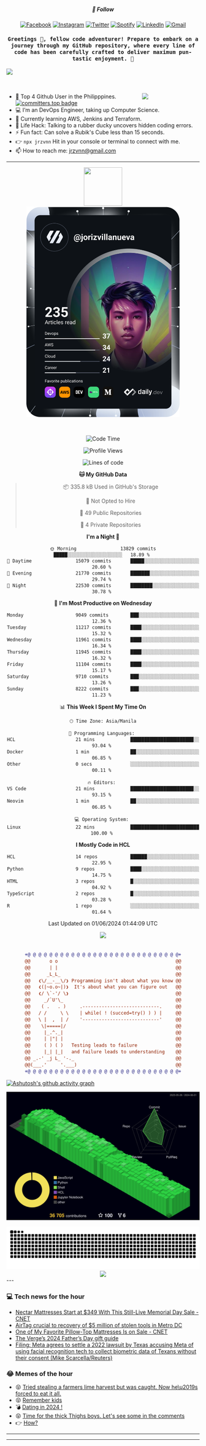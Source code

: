 <h5 align="center">💬 Follow</h5>
<div align="center">

[![Facebook](https://img.shields.io/badge/Facebook-%231877F2.svg?style=for-the-badge&logo=Facebook&logoColor=white)](https://www.facebook.com/Horisyo/)
[![Instagram](https://img.shields.io/badge/Instagram-%23E4405F.svg?style=for-the-badge&logo=Instagram&logoColor=white)](https://www.instagram.com/jrzvnn_/)
[![Twitter](https://img.shields.io/badge/Twitter-%231DA1F2.svg?style=for-the-badge&logo=Twitter&logoColor=white)](https://twitter.com/jrz_studies)
[![Spotify](https://img.shields.io/badge/Spotify-%231ED760.svg?style=for-the-badge&logo=Spotify&logoColor=white)](https://open.spotify.com/user/217td4qrc6mzqjodfalmzjpdi?si=b93099b9078c4ccb)
[![LinkedIn](https://img.shields.io/badge/LinkedIn-%230077B5.svg?style=for-the-badge&logo=LinkedIn&logoColor=white)](https://www.linkedin.com/in/jrz-vnn/)
[![Gmail](https://img.shields.io/badge/Gmail-D14836?style=for-the-badge&logo=gmail&logoColor=white)](mailto:jrzvnn@gmail.com)

</div>
<h4 align="center"><samp>Greetings 👋, fellow code adventurer! Prepare to embark on a journey through my GitHub repository, where every line of code has been carefully crafted to deliver maximum pun-tastic enjoyment. 🚀 </samp></h4>

<!--horizontal divider(gradiant)-->
<img src="https://user-images.githubusercontent.com/73097560/115834477-dbab4500-a447-11eb-908a-139a6edaec5c.gif">

&nbsp; 

<img align='right' src='https://github.com/Rishit-dagli/Rishit-dagli/blob/master/images/octocat-anime.gif' width='150"'>

- 🚀 Top 4 Github User in the Philipppines. [![committers.top badge](https://user-badge.committers.top/philippines/jrzvnn.svg)](https://user-badge.committers.top/philippines/USERNAME)
- 💻 I’m an DevOps Engineer, taking up Computer Science.
- 🤖 Currently learning AWS, Jenkins and Terraform.
- 🎯 Life Hack: Talking to a rubber ducky uncovers hidden coding errors.
- ⚡ Fun fact: Can solve a Rubik's Cube less than 15 seconds.
- 👉 `npx jrzvnn` Hit in your console or terminal to connect with me.
- 📫 How to reach me: jrzvnn@gmail.com

---

<!--🖼️OCTOCAT-->
<p align="center">

<img src="https://media.giphy.com/media/IP7sarl7C5lSFCw9rG/giphy.gif"  width="100px" height="100px">
<br />
<a href="https://app.daily.dev/jorizvillanueva"><img src="https://github.com/jrzvnn/jrzvnn/blob/main/devcard.svg" width="400" alt="Joriz Dev Card"/></a>
</p>

<br />
<div align="center">

<!--START_SECTION:waka-->
![Code Time](http://img.shields.io/badge/Code%20Time-258%20hrs%2039%20mins-blue)

![Profile Views](http://img.shields.io/badge/Profile%20Views-66-blue)

![Lines of code](https://img.shields.io/badge/From%20Hello%20World%20I%27ve%20Written-1.6%20million%20lines%20of%20code-blue)

**🐱 My GitHub Data** 

> 📦 335.8 kB Used in GitHub's Storage 
 > 
> 🚫 Not Opted to Hire
 > 
> 📜 49 Public Repositories 
 > 
> 🔑 4 Private Repositories 
 > 
**I'm a Night 🦉** 

```text
🌞 Morning                13829 commits       █████░░░░░░░░░░░░░░░░░░░░   18.89 % 
🌆 Daytime                15079 commits       █████░░░░░░░░░░░░░░░░░░░░   20.60 % 
🌃 Evening                21770 commits       ███████░░░░░░░░░░░░░░░░░░   29.74 % 
🌙 Night                  22530 commits       ████████░░░░░░░░░░░░░░░░░   30.78 % 
```
📅 **I'm Most Productive on Wednesday** 

```text
Monday                   9049 commits        ███░░░░░░░░░░░░░░░░░░░░░░   12.36 % 
Tuesday                  11217 commits       ████░░░░░░░░░░░░░░░░░░░░░   15.32 % 
Wednesday                11961 commits       ████░░░░░░░░░░░░░░░░░░░░░   16.34 % 
Thursday                 11945 commits       ████░░░░░░░░░░░░░░░░░░░░░   16.32 % 
Friday                   11104 commits       ████░░░░░░░░░░░░░░░░░░░░░   15.17 % 
Saturday                 9710 commits        ███░░░░░░░░░░░░░░░░░░░░░░   13.26 % 
Sunday                   8222 commits        ███░░░░░░░░░░░░░░░░░░░░░░   11.23 % 
```


📊 **This Week I Spent My Time On** 

```text
🕑︎ Time Zone: Asia/Manila

💬 Programming Languages: 
HCL                      21 mins             ███████████████████████░░   93.04 % 
Docker                   1 min               ██░░░░░░░░░░░░░░░░░░░░░░░   06.85 % 
Other                    0 secs              ░░░░░░░░░░░░░░░░░░░░░░░░░   00.11 % 

🔥 Editors: 
VS Code                  21 mins             ███████████████████████░░   93.15 % 
Neovim                   1 min               ██░░░░░░░░░░░░░░░░░░░░░░░   06.85 % 

💻 Operating System: 
Linux                    22 mins             █████████████████████████   100.00 % 
```

**I Mostly Code in HCL** 

```text
HCL                      14 repos            ██████░░░░░░░░░░░░░░░░░░░   22.95 % 
Python                   9 repos             ████░░░░░░░░░░░░░░░░░░░░░   14.75 % 
HTML                     3 repos             █░░░░░░░░░░░░░░░░░░░░░░░░   04.92 % 
TypeScript               2 repos             █░░░░░░░░░░░░░░░░░░░░░░░░   03.28 % 
R                        1 repo              ░░░░░░░░░░░░░░░░░░░░░░░░░   01.64 % 
```




 Last Updated on 01/06/2024 01:44:09 UTC
<!--END_SECTION:waka-->

<img src="https://wakatime.com/share/@jrzvnn/70a4618c-7cd9-4016-b7b9-eabe75c837ee.svg">

<br />
<br />

```diff
+@ @ @ @ @ @ @ @ @ @ @ @ @ @ @ @ @ @ @ @ @ @ @ @ @ @ @ @+
@@       o o                                           @@
@@       | |                                           @@
@@      _L_L_                                          @@
@@   ❮\/__-__\/❯ Programming isn't about what you know @@
@@   ❮(|~o.o~|)❯  It's about what you can figure out   @@
@@   ❮/ \`-'/ \❯                                       @@
@@     _/`U'\_                                         @@
@@    ( .   . )     .----------------------------.     @@
@@   / /     \ \    | while( ! (succed=try() ) ) |     @@
@@   \ |  ,  | /    '----------------------------'     @@
@@    \|=====|/                                        @@
@@     |_.^._|                                         @@
@@     | |"| |                                         @@
@@     ( ) ( )   Testing leads to failure              @@
@@     |_| |_|   and failure leads to understanding    @@
@@ _.-' _j L_ '-._                                     @@
@@(___.'     '.___)                                    @@
+@ @ @ @ @ @ @ @ @ @ @ @ @ @ @ @ @ @ @ @ @ @ @ @ @ @ @ @+

```

</div>


[![Ashutosh's github activity graph](https://github-readme-activity-graph.vercel.app/graph?username=jrzvnn&theme=github-compact)](https://github.com/ashutosh00710/github-readme-activity-graph)


![svg](profile-3d-contrib/profile-night-green.svg)

<div align="center">
<img src="https://github.com/jrzvnn/jrzvnn/blob/output/github-snake-dark.svg">
</div>

<div align=center>
<img align=center src=https://metrics.lecoq.io/jrzvnn?template=classic&isocalendar=1&languages=1&achievements=1&base=header%2C%20activity%2C%20community%2C%20repositories%2C%20metadata&base.indepth=false&base.hireable=false&base.skip=false&isocalendar=false&isocalendar.duration=full-year&languages=false&languages.limit=8&languages.threshold=0%25&languages.other=false&languages.colors=github&languages.sections=most-used&languages.indepth=false&languages.analysis.timeout=15&languages.analysis.timeout.repositories=7.5&languages.categories=markup%2C%20programming&languages.recent.categories=markup%2C%20programming&languages.recent.load=300&languages.recent.days=14&achievements=false&achievements.threshold=C&achievements.secrets=true&achievements.display=detailed&achievements.limit=0&config.timezone=Asia%2FManila)
</div>
<div align="left">
---

### 💻 Tech news for the hour

<!-- TECH:START -->
 - [Nectar Mattresses Start at $349 With This Still-Live Memorial Day Sale     - CNET](https://www.cnet.com/deals/nectar-memorial-day-deal-2024/#ftag=CAD590a51e)
 - [AirTag crucial to recovery of $5 million of stolen tools in Metro DC](https://appleinsider.com/articles/24/06/01/airtag-crucial-to-recovery-of-5-million-of-stolen-tools-in-metro-dc?utm_medium=rss)
 - [One of My Favorite Pillow-Top Mattresses Is on Sale     - CNET](https://www.cnet.com/deals/helix-luxe-summer-sale-2024/#ftag=CAD590a51e)
 - [The Verge’s 2024 Father’s Day gift guide](https://www.theverge.com/24153276/best-fathers-day-gift-ideas-2024-dad-tech-gadgets)
 - [Filing: Meta agrees to settle a 2022 lawsuit by Texas accusing Meta of using facial recognition tech to collect biometric data of Texans without their consent &lpar;Mike Scarcella/Reuters&rpar;](http://www.techmeme.com/240531/p27#a240531p27)<!-- TECH:END -->

### 😂 Memes of the hour

<!-- MEMES:START -->
 - 😝 [Tried stealing a farmers lime harvest but was caught. Now he\u2019s forced to eat it all.](http://9gag.com/gag/aBy3xNO)
 - 😝 [Remember kids](http://9gag.com/gag/aD23Wn9)
 - 💣 [Dating in 2024 !](http://9gag.com/gag/aVvWYK2)
 - 😝 [Time for the thick Thighs boys. Let&#39;s see some in the comments](http://9gag.com/gag/a6ZybDL)
 - 👉 [How?](http://9gag.com/gag/a6ZyVpL)<!-- MEMES:END -->

---

---
